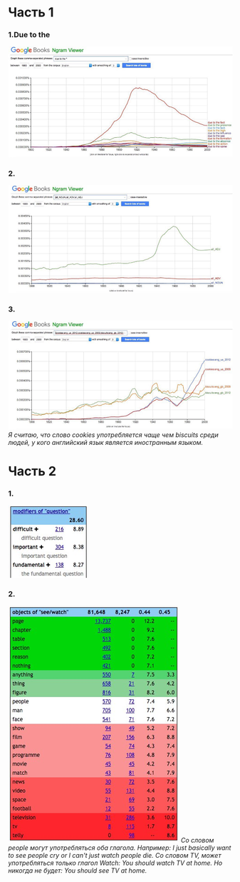 # Часть 1
 ### 1.Due to the 
 ![](https://github.com/SOleynikova/hw6/blob/master/%D1%84%D0%BE%D1%82%D0%BE1.jpeg)
### 2.
![](https://github.com/SOleynikova/hw6/blob/master/%D1%84%D0%BE%D1%82%D0%BE2.jpeg)
### 3.
![](https://github.com/SOleynikova/hw6/blob/master/%D1%84%D0%BE%D1%82%D0%BE3.jpeg)
_Я считаю, что слово cookies употребляется чаще чем biscuits среди людей, у кого английский язык является иностранным языком._ 
# Часть 2
### 1.
![](https://github.com/SOleynikova/hw6/blob/master/%D1%84%D0%BE%D1%82%D0%BE4.jpeg)
### 2.
![](https://github.com/SOleynikova/hw6/blob/master/%D1%84%D0%BE%D1%82%D0%BE5.jpeg)
_Со словом people могут употребляться оба глагола. Например: I just basically want to see people cry or I can't just watch people die. Со словом TV, может употребляться только глагол Watch: You should watch TV at home. Но никогда не будет: You should see TV at home._
